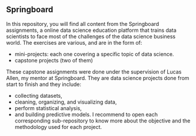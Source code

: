 ## Springboard

In this repository, you will find all content from the Springboard assignments, a online data science education platform that trains data scientists to face most of the challenges of the data science business world. The exercises are various, and are in the form of:
- mini-projects: each one covering a specific topic of data science.
- capstone projects (two of them)

These capstone assignments were done under the supervision of Lucas Allen, my mentor at Springboard. They are data science projects done from start to finish and they include: 
- collecting datasets,
- cleaning, organizing, and visualizing data, 
- perform statistical analysis,
- and building predictive models. 
I recommend to open each corresponding sub-repository to know more about the objective and the methodology used for each project.
